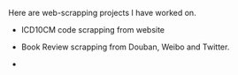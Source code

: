 Here are web-scrapping projects I have worked on. 

- ICD10CM code scrapping from website

- Book Review scrapping from Douban, Weibo and Twitter.
- 
